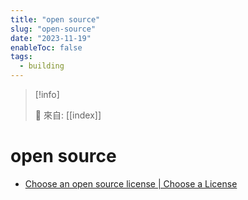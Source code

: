 ```yaml
---
title: "open source"
slug: "open-source"
date: "2023-11-19"
enableToc: false
tags:
  - building
---
```


> [!info]
>
> 🌱 來自: [[index]]

# open source

- [Choose an open source license | Choose a License](https://choosealicense.com/)
